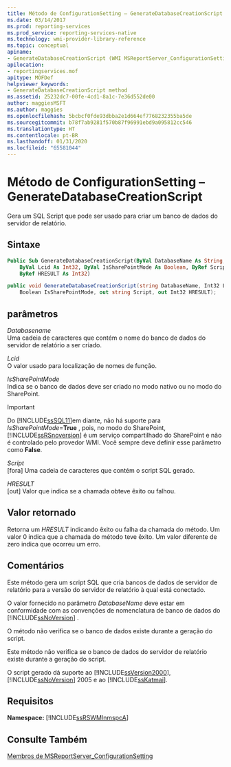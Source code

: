 ```yaml
---
title: Método de ConfigurationSetting – GenerateDatabaseCreationScript | Microsoft Docs
ms.date: 03/14/2017
ms.prod: reporting-services
ms.prod_service: reporting-services-native
ms.technology: wmi-provider-library-reference
ms.topic: conceptual
apiname:
- GenerateDatabaseCreationScript (WMI MSReportServer_ConfigurationSetting Class)
apilocation:
- reportingservices.mof
apitype: MOFDef
helpviewer_keywords:
- GenerateDatabaseCreationScript method
ms.assetid: 25232dc7-00fe-4cd1-8a1c-7e36d552de00
author: maggiesMSFT
ms.author: maggies
ms.openlocfilehash: 5bcbcf0fde93dbba2e1d664ef7768232355ba5de
ms.sourcegitcommit: b78f7ab9281f570b87f96991ebd9a095812cc546
ms.translationtype: HT
ms.contentlocale: pt-BR
ms.lasthandoff: 01/31/2020
ms.locfileid: "65581044"
---
```

# <a name="configurationsetting-method---generatedatabasecreationscript"></a>Método de ConfigurationSetting – GenerateDatabaseCreationScript
  Gera um SQL Script que pode ser usado para criar um banco de dados do servidor de relatório.  
  
## <a name="syntax"></a>Sintaxe  
  
```vb  
Public Sub GenerateDatabaseCreationScript(ByVal DatabaseName As String, _  
    ByVal Lcid As Int32, ByVal IsSharePointMode As Boolean, ByRef Script As String, _  
    ByRef HRESULT As Int32)  
```  
  
```csharp  
public void GenerateDatabaseCreationScript(string DatabaseName, Int32 Lcid,   
    Boolean IsSharePointMode, out string Script, out Int32 HRESULT);  
```  
  
## <a name="parameters"></a>parâmetros  
 *Databasename*  
 Uma cadeia de caracteres que contém o nome do banco de dados do servidor de relatório a ser criado.  
  
 *Lcid*  
 O valor usado para localização de nomes de função.  
  
 *IsSharePointMode*  
 Indica se o banco de dados deve ser criado no modo nativo ou no modo do SharePoint.  
  
> [!IMPORTANT]  
>  Do [!INCLUDE[ssSQL11](../../includes/sssql11-md.md)]em diante, não há suporte para *IsSharePointMode*=**True** , pois, no modo do SharePoint, [!INCLUDE[ssRSnoversion](../../includes/ssrsnoversion-md.md)] é um serviço compartilhado do SharePoint e não é controlado pelo provedor WMI. Você sempre deve definir esse parâmetro como **False**.  
  
 *Script*  
 [fora] Uma cadeia de caracteres que contém o script SQL gerado.  
  
 *HRESULT*  
 [out] Valor que indica se a chamada obteve êxito ou falhou.  
  
## <a name="return-value"></a>Valor retornado  
 Retorna um *HRESULT* indicando êxito ou falha da chamada do método. Um valor 0 indica que a chamada do método teve êxito. Um valor diferente de zero indica que ocorreu um erro.  
  
## <a name="remarks"></a>Comentários  
 Este método gera um script SQL que cria bancos de dados de servidor de relatório para a versão do servidor de relatório à qual está conectado.  
  
 O valor fornecido no parâmetro *DatabaseName* deve estar em conformidade com as convenções de nomenclatura de banco de dados do [!INCLUDE[ssNoVersion](../../includes/ssnoversion-md.md)] .  
  
 O método não verifica se o banco de dados existe durante a geração do script.  
  
 Este método não verifica se o banco de dados do servidor de relatório existe durante a geração do script.  
  
 O script gerado dá suporte ao [!INCLUDE[ssVersion2000](../../includes/ssversion2000-md.md)], [!INCLUDE[ssNoVersion](../../includes/ssnoversion-md.md)] 2005 e ao [!INCLUDE[ssKatmai](../../includes/sskatmai-md.md)].  
  
## <a name="requirements"></a>Requisitos  
 **Namespace:** [!INCLUDE[ssRSWMInmspcA](../../includes/ssrswminmspca-md.md)]  
  
## <a name="see-also"></a>Consulte Também  
 [Membros de MSReportServer_ConfigurationSetting](../../reporting-services/wmi-provider-library-reference/msreportserver-configurationsetting-members.md)  
  
  
